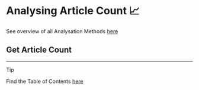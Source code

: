 # Analysing Article Count 📈

See overview of all Analysation Methods [here](../)

## Get Article Count

---

> [!TIP]
> Find the Table of Contents [here](https://github.com/AdminL3/Jugend-Forscht/blob/main/Table_of_contents.md)

